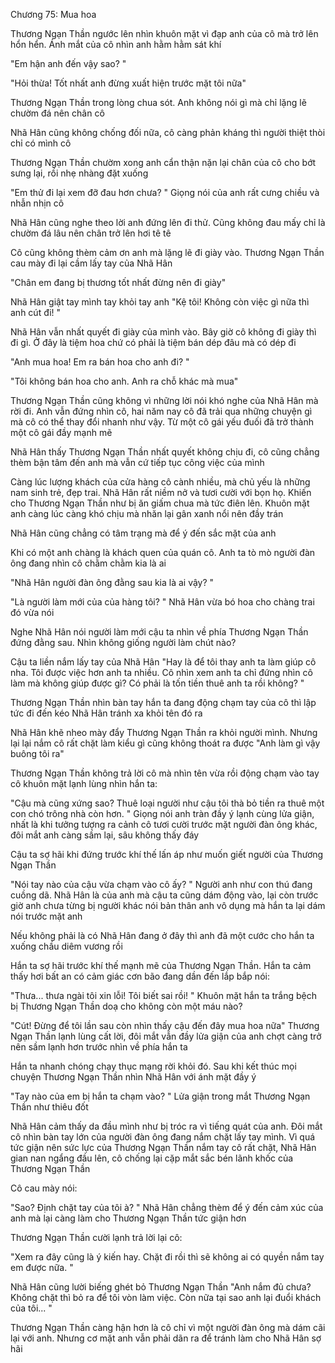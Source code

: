 




Chương 75: Mua hoa


Thương Ngạn Thần ngước lên nhìn khuôn mặt vì đạp anh của cô mà trở lên hổn hển. Ánh mắt của cô nhìn anh hằm hằm sát khí

"Em hận anh đến vậy sao? "

"Hỏi thừa! Tốt nhất anh đừng xuất hiện trước mặt tôi nữa"

Thương Ngạn Thần trong lòng chua sót. Anh không nói gì mà chỉ lặng lẽ chườm đá nên chân cô

Nhã Hân cũng không chống đối nữa, cô càng phản kháng thì người thiệt thòi chỉ có mình cô

Thương Ngạn Thần chườm xong anh cẩn thận nặn lại chân của cô cho bớt sưng lại, rồi nhẹ nhàng đặt xuống

"Em thử đi lại xem đỡ đau hơn chưa? " Giọng nói của anh rất cưng chiều và nhẫn nhịn cô

Nhã Hân cũng nghe theo lời anh đứng lên đi thử. Cũng không đau mấy chỉ là chườm đá lâu nên chân trở lên hơi tê tê

Cô cũng không thèm cảm ơn anh mà lặng lẽ đi giày vào. Thương Ngạn Thần cau mày đi lại cầm lấy tay của Nhã Hân



"Chân em đang bị thương tốt nhất đừng nên đi giày"

Nhã Hân giật tay mình tay khỏi tay anh "Kệ tôi! Không còn việc gì nữa thì anh cút đi! "

Nhã Hân vẫn nhất quyết đi giày của mình vào. Bây giờ cô không đi giày thì đi gì. Ở đây là tiệm hoa chứ có phải là tiệm bán dép đâu mà có dép đi

"Anh mua hoa! Em ra bán hoa cho anh đi? "

"Tôi không bán hoa cho anh. Anh ra chỗ khác mà mua"

Thương Ngạn Thần cũng không vì những lời nói khó nghe của Nhã Hân mà rời đi. Anh vẫn đứng nhìn cô, hai năm nay cô đã trải qua những chuyện gì mà cô có thể thay đổi nhanh như vậy. Từ một cô gái yếu đuối đã trở thành một cô gái đầy mạnh mẽ

Nhã Hân thấy Thương Ngạn Thần nhất quyết không chịu đi, cô cũng chẳng thèm bận tâm đến anh mà vẫn cứ tiếp tục công việc của mình

Càng lúc lượng khách của cửa hàng cô cành nhiều, mà chủ yếu là những nam sinh trẻ, đẹp trai. Nhã Hân rất niềm nở và tươi cười với bọn họ. Khiến cho Thương Ngạn Thần như bị ăn giấm chua mà tức điên lên. Khuôn mặt anh càng lúc càng khó chịu mà nhăn lại gân xanh nổi nên đầy trán

Nhã Hân cũng chẳng có tâm trạng mà để ý đến sắc mặt của anh

Khi có một anh chàng là khách quen của quán cô. Anh ta tò mò người đàn ông đang nhìn cô chằm chằm kia là ai

"Nhã Hân người đàn ông đằng sau kia là ai vậy? "

"Là người làm mới của của hàng tôi? " Nhã Hân vừa bó hoa cho chàng trai đó vừa nói



Nghe Nhã Hân nói người làm mới cậu ta nhìn về phía Thương Ngạn Thần đứng đằng sau. Nhìn không giống người làm chút nào?

Cậu ta liền nắm lấy tay của Nhã Hân "Hay là để tôi thay anh ta làm giúp cô nha. Tôi được việc hơn anh ta nhiều. Cô nhìn xem anh ta chỉ đứng nhìn cô làm mà không giúp được gì? Có phải là tốn tiền thuê anh ta rồi không? "

Thương Ngạn Thần nhìn bàn tay hắn ta đang động chạm tay của cô thì lập tức đi đến kéo Nhã Hân tránh xa khỏi tên đó ra

Nhã Hân khẽ nheo mày đẩy Thương Ngạn Thần ra khỏi người mình. Nhưng lại lại nắm cô rất chặt làm kiểu gì cũng không thoát ra được "Anh làm gì vậy buông tôi ra"

Thương Ngạn Thần không trả lời cô mà nhìn tên vừa rồi động chạm vào tay cô khuôn mặt lạnh lùng nhìn hắn ta:

"Cậu mà cũng xứng sao? Thuê loại người như cậu tôi thà bỏ tiền ra thuê một con chó trông nhà còn hơn. " Giọng nói anh tràn đầy ý lạnh cùng lửa giận, nhất là khi tưởng tượng ra cảnh cô tươi cười trước mặt người đàn ông khác, đôi mắt anh càng sầm lại, sâu không thấy đáy

Cậu ta sợ hãi khi đứng trước khí thế lấn áp như muốn giết người của Thương Ngạn Thần

"Nói tay nào của cậu vừa chạm vào cô ấy? " Người anh như con thú đang cuồng dã. Nhã Hân là của anh mà cậu ta cũng dám động vào, lại còn trước giờ anh chưa từng bị người khác nói bản thân anh vô dụng mà hắn ta lại dám nói trước mặt anh

Nếu không phải là có Nhã Hân đang ở đây thì anh đã một cước cho hắn ta xuống chầu diêm vương rồi

Hắn ta sợ hãi trước khí thế mạnh mẽ của Thương Ngạn Thần. Hắn ta cảm thấy hơi bất an có cảm giác cơn bão đang dần đến lắp bắp nói:

"Thưa... thưa ngài tôi xin lỗi! Tôi biết sai rồi! " Khuôn mặt hắn ta trắng bệch bị Thương Ngạn Thần doạ cho không còn một máu nào?

"Cút! Đừng để tôi lần sau còn nhìn thấy cậu đến đây mua hoa nữa" Thương Ngạn Thần lạnh lùng cất lời, đôi mắt vẫn đầy lửa giận của anh chợt càng trở nên sầm lạnh hơn trước nhìn về phía hắn ta

Hắn ta nhanh chóng chạy thục mạng rời khỏi đó. Sau khi kết thúc mọi chuyện Thương Ngạn Thần nhìn Nhã Hân với ánh mặt đầy ý

"Tay nào của em bị hắn ta chạm vào? " Lửa giận trong mắt Thương Ngạn Thần như thiêu đốt

Nhã Hân cảm thấy da đầu mình như bị tróc ra vì tiếng quát của anh. Đôi mắt cô nhìn bàn tay lớn của người đàn ông đang nắm chặt lấy tay mình. Vì quá tức giận nên sức lực của Thương Ngạn Thần nắm tay cô rất chặt, Nhã Hân gian nan ngẩng đầu lên, cô chống lại cặp mắt sắc bén lãnh khốc của Thương Ngạn Thần

Cô cau mày nói:

"Sao? Định chặt tay của tôi à? " Nhã Hân chẳng thèm để ý đến cảm xúc của anh mà lại càng làm cho Thương Ngạn Thần tức giận hơn

Thương Ngạn Thần cười lạnh trả lời lại cô:

"Xem ra đây cũng là ý kiến hay. Chặt đi rồi thì sẽ không ai có quyền nắm tay em được nữa. "

Nhã Hân cũng lười biếng ghét bỏ Thương Ngạn Thần "Anh nắm đủ chưa? Không chặt thì bỏ ra để tôi vòn làm việc. Còn nữa tại sao anh lại đuổi khách của tôi... "

Thương Ngạn Thần càng hận hơn là cô chỉ vì một người đàn ông mà dám cãi lại với anh. Nhưng cơ mặt anh vẫn phải dãn ra để tránh làm cho Nhã Hân sợ hãi




